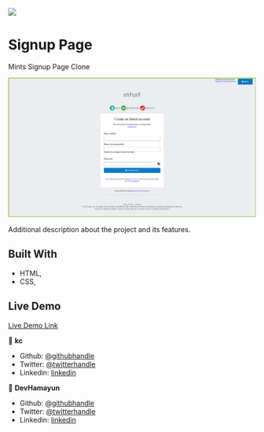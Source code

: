 ![](https://img.shields.io/badge/Microverse-blueviolet)

# Signup Page

Mints Signup Page Clone

![screenshot](./css/pics/mainss.png/)

Additional description about the project and its features.

## Built With

- HTML,
- CSS,

## Live Demo

[Live Demo Link](https://rawcdn.githack.com/hamayun-cpu/HtmlForm/a78aee5194c1651861d3d210cf8a00a0388057d4/index.html)

👤 **kc**

- Github: [@githubhandle](https://github.com/cvilla714)
- Twitter: [@twitterhandle](https://twitter.com/kckeyti)
- Linkedin: [linkedin](https://www.linkedin.com/in/cosmel-villalobos-1900531aa/)

👤 **DevHamayun**

- Github: [@githubhandle](https://github.com/hamayun-cpu)
- Twitter: [@twitterhandle](https://twitter.com/hamayun_waheed?s=09&fbclid=IwAR0rfO9cMDDeCX8LfXf4cCNQDrL4LpJ02Q2csWhcT-VtMQ0Cy9EgTB4Wq8E)
- Linkedin: [linkedin](https://www.linkedin.com/in/hamayun-waheed/)
